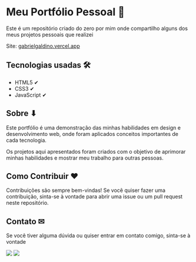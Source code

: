 <h1>Meu Portfólio Pessoal 🔗</h1>
<p>Este é um repositório criado do zero por mim onde compartilho alguns dos meus projetos pessoais que realizei</p>
<p>Site: <a href="gabrielgaldino.vercel.app">gabrielgaldino.vercel.app</a></p>

<h2>Tecnologias usadas 🛠</h2>
<ul>
<li>HTML5 ✔</li>
<li>CSS3 ✔</li>
<li>JavaScript ✔</li>
</ul>
<h2>Sobre ⬇</h2>
<p>Este portfólio é uma demonstração das minhas habilidades em design e desenvolvimento web, onde foram aplicados conceitos importantes de cada tecnologia.</p> 
<p>Os projetos aqui apresentados foram criados com o objetivo de aprimorar minhas habilidades e mostrar meu trabalho para outras pessoas.</p>
<h2>Como Contribuir ❤</h2>
Contribuições são sempre bem-vindas! Se você quiser fazer uma contribuição, sinta-se à vontade para abrir uma issue ou um pull request neste repositório.

<h2>Contato ✉</h2>
<p>Se você tiver alguma dúvida ou quiser entrar em contato comigo, sinta-se à vontade</p>
<div> 
     <a href="https://www.linkedin.com/in/gabriel-galdino1/" target="_blank"><img src="https://img.shields.io/badge/LinkedIn-0077B5?style=for-the-badge&logo=linkedin&logoColor=white" target="_blank"></a> 
  <a href = "mailto:matosgabriel017@gmail.com"><img src="https://img.shields.io/badge/Gmail-D14836?style=for-the-badge&logo=gmail&logoColor=white" target="_blank"></a>
</div>
 
